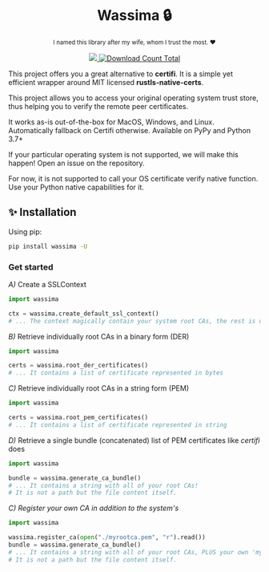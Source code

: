 <h1 align="center">Wassima 🔒</h1>

<p align="center">
<small>I named this library after my wife, whom I trust the most. ❤️</small>
</p>

<p align="center">
  <a href="https://pypi.org/project/wassima">
    <img src="https://img.shields.io/pypi/pyversions/wassima.svg?orange=blue" />
  </a>
  <a href="https://pepy.tech/project/wassima/">
    <img alt="Download Count Total" src="https://static.pepy.tech/badge/wassima/month" />
  </a>
</p>

This project offers you a great alternative to **certifi**. It is a simple yet efficient wrapper
around MIT licensed **rustls-native-certs**.

This project allows you to access your original operating system trust store, thus
helping you to verify the remote peer certificates.

It works as-is out-of-the-box for MacOS, Windows, and Linux. Automatically fallback on Certifi otherwise.
Available on PyPy and Python 3.7+

If your particular operating system is not supported, we will make this happen! Open
an issue on the repository.

For now, it is not supported to call your OS certificate verify native function.
Use your Python native capabilities for it.

## ✨ Installation

Using pip:

```sh
pip install wassima -U
```

### Get started

*A)* Create a SSLContext

```python
import wassima

ctx = wassima.create_default_ssl_context()
# ... The context magically contain your system root CAs, the rest is up to you!
```

*B)* Retrieve individually root CAs in a binary form (DER)

```python
import wassima

certs = wassima.root_der_certificates()
# ... It contains a list of certificate represented in bytes
```

*C)* Retrieve individually root CAs in a string form (PEM)

```python
import wassima

certs = wassima.root_pem_certificates()
# ... It contains a list of certificate represented in string
```

*D)* Retrieve a single bundle (concatenated) list of PEM certificates like *certifi* does

```python
import wassima

bundle = wassima.generate_ca_bundle()
# ... It contains a string with all of your root CAs!
# It is not a path but the file content itself.
```

*C) Register your own CA in addition to the system's*

```python
import wassima

wassima.register_ca(open("./myrootca.pem", "r").read())
bundle = wassima.generate_ca_bundle()
# ... It contains a string with all of your root CAs, PLUS your own 'myrootca.pem'.
# It is not a path but the file content itself.
```
